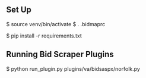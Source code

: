 Set Up
------
  $ source venv/bin/activate
  $ . .bidmaprc

  $ pip install -r requirements.txt

Running Bid Scraper Plugins
---------------------------
  $ python run_plugin.py plugins/va/bidsaspx/norfolk.py
